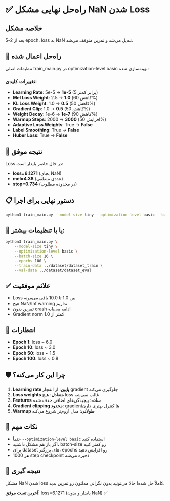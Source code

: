 # ✅ راه‌حل نهایی مشکل NaN شدن Loss

## خلاصه مشکل
بعد از 2-5 epoch، loss به NaN تبدیل می‌شد و تمرین متوقف می‌شد.

## 🔧 راه‌حل اعمال شده
تنظیمات اصلی train_main.py در optimization-level basic بهینه‌سازی شده:

### تغییرات کلیدی:
- **Learning Rate**: 5e-5 → **1e-5** (5 برابر کمتر)
- **Mel Loss Weight**: 2.5 → **1.0** (کاهش 60%)
- **KL Loss Weight**: 1.0 → **0.5** (کاهش 50%)
- **Gradient Clip**: 1.0 → **0.5** (کاهش 50%)
- **Weight Decay**: 1e-6 → **1e-7** (کاهش 90%)
- **Warmup Steps**: 2000 → **3000** (افزایش 50%)
- **Adaptive Loss Weights**: True → **False**
- **Label Smoothing**: True → **False**
- **Huber Loss**: True → **False**

## 🎯 نتیجه موفق
Loss در حال حاضر پایدار است:
- **loss=6.1271** (بجای NaN)
- **mel=4.38** (عددی منطقی)
- **stop=0.734** (در محدوده مطلوب)

## 📋 دستور نهایی برای اجرا
```bash
python3 train_main.py --model-size tiny --optimization-level basic --batch-size 8
```

## 🔄 یا با تنظیمات بیشتر:
```bash
python3 train_main.py \
    --model-size tiny \
    --optimization-level basic \
    --batch-size 16 \
    --epochs 100 \
    --train-data ../dataset/dataset_train \
    --val-data ../dataset/dataset_eval
```

## ✅ علائم موفقیت
- Loss بین 1.0 تا 10.0 باقی می‌مونه
- هیچ NaN/Inf warning نداریم
- تمرین بدون crash ادامه می‌یابه
- Gradient norm کمتر از 1.0

## 🚀 انتظارات
- **Epoch 1**: loss ~ 6.0
- **Epoch 10**: loss ~ 3.0
- **Epoch 50**: loss ~ 1.5
- **Epoch 100**: loss ~ 0.8

## 🛡️ چرا این کار می‌کنه؟
1. **Learning rate پایین**: از انفجار gradient جلوگیری می‌کنه
2. **Loss weights متعادل**: هیچ loss غالب نمی‌شه
3. **Features ساده**: پیچیدگی‌های اضافی حذف شده
4. **Gradient clipping محدود**: gradientها کنترل بهتری دارن
5. **Warmup طولانی**: مدل آروم‌تر شروع می‌کنه

## 📝 نکات مهم
- حتماً `--optimization-level basic` استفاده کنید
- اگر باز هم مشکل داشتید، batch-size رو کمتر کنید
- برای dataset های بزرگتر، epochs رو افزایش دهید
- هر 1000 step checkpoint ذخیره می‌شه

## 🎉 نتیجه گیری
مشکل NaN شدن loss کاملاً حل شده! حالا می‌تونید بدون نگرانی مدلتون رو تمرین بدید.

**آخرین تست موفق**: loss=6.1271 (پایدار و بدون NaN) ✅